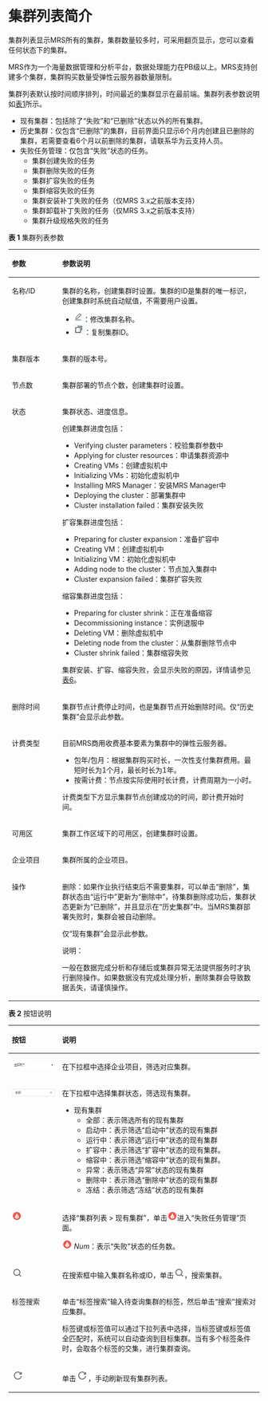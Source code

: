 # 集群列表简介<a name="zh-cn_topic_0012808230"></a>

集群列表显示MRS所有的集群，集群数量较多时，可采用翻页显示，您可以查看任何状态下的集群。

MRS作为一个海量数据管理和分析平台，数据处理能力在PB级以上。MRS支持创建多个集群，集群购买数量受弹性云服务器数量限制。

集群列表默认按时间顺序排列，时间最近的集群显示在最前端。集群列表参数说明如[表1](#table3950169215120)所示。

-   现有集群：包括除了“失败”和“已删除”状态以外的所有集群。
-   历史集群：仅包含“已删除”的集群，目前界面只显示6个月内创建且已删除的集群，若需要查看6个月以前删除的集群，请联系华为云支持人员。
-   失败任务管理：仅包含“失败”状态的任务。
    -   集群创建失败的任务
    -   集群删除失败的任务
    -   集群扩容失败的任务
    -   集群缩容失败的任务
    -   集群安装补丁失败的任务（仅MRS 3.x之前版本支持）
    -   集群卸载补丁失败的任务（仅MRS 3.x之前版本支持）
    -   集群升级规格失败的任务


**表 1**  集群列表参数

<a name="table3950169215120"></a>
<table><thead align="left"><tr id="row2555468715120"><th class="cellrowborder" valign="top" width="20.02%" id="mcps1.2.3.1.1"><p id="p4021197415120"><a name="p4021197415120"></a><a name="p4021197415120"></a>参数</p>
</th>
<th class="cellrowborder" valign="top" width="79.97999999999999%" id="mcps1.2.3.1.2"><p id="p3594448915120"><a name="p3594448915120"></a><a name="p3594448915120"></a>参数说明</p>
</th>
</tr>
</thead>
<tbody><tr id="row5506494715120"><td class="cellrowborder" valign="top" width="20.02%" headers="mcps1.2.3.1.1 "><p id="p3107569315120"><a name="p3107569315120"></a><a name="p3107569315120"></a>名称/ID</p>
</td>
<td class="cellrowborder" valign="top" width="79.97999999999999%" headers="mcps1.2.3.1.2 "><p id="p3410318715120"><a name="p3410318715120"></a><a name="p3410318715120"></a>集群的名称，创建集群时设置。集群的ID是集群的唯一标识，创建集群时系统自动赋值，不需要用户设置。</p>
<a name="ul1866735412210"></a><a name="ul1866735412210"></a><ul id="ul1866735412210"><li><a name="image613693967"></a><a name="image613693967"></a><span><img id="image613693967" src="figures/icon_mrs_edit.png"></span>：修改集群名称。</li><li><a name="image16964923191510"></a><a name="image16964923191510"></a><span><img id="image16964923191510" src="figures/icon_mrs_copy.png"></span>：复制集群ID。</li></ul>
</td>
</tr>
<tr id="row2108104619127"><td class="cellrowborder" valign="top" width="20.02%" headers="mcps1.2.3.1.1 "><p id="p18109946171216"><a name="p18109946171216"></a><a name="p18109946171216"></a>集群版本</p>
</td>
<td class="cellrowborder" valign="top" width="79.97999999999999%" headers="mcps1.2.3.1.2 "><p id="p1010912462125"><a name="p1010912462125"></a><a name="p1010912462125"></a>集群的版本号。</p>
</td>
</tr>
<tr id="row983670615120"><td class="cellrowborder" valign="top" width="20.02%" headers="mcps1.2.3.1.1 "><p id="p5857575515120"><a name="p5857575515120"></a><a name="p5857575515120"></a>节点数</p>
</td>
<td class="cellrowborder" valign="top" width="79.97999999999999%" headers="mcps1.2.3.1.2 "><p id="p4701572015120"><a name="p4701572015120"></a><a name="p4701572015120"></a>集群部署的节点个数，创建集群时设置。</p>
</td>
</tr>
<tr id="row2048830215120"><td class="cellrowborder" valign="top" width="20.02%" headers="mcps1.2.3.1.1 "><p id="p4893976515120"><a name="p4893976515120"></a><a name="p4893976515120"></a>状态</p>
</td>
<td class="cellrowborder" valign="top" width="79.97999999999999%" headers="mcps1.2.3.1.2 "><p id="p469802015120"><a name="p469802015120"></a><a name="p469802015120"></a>集群状态、进度信息。</p>
<div class="p" id="p3494043718858"><a name="p3494043718858"></a><a name="p3494043718858"></a>创建集群进度包括：<a name="ul4602847918858"></a><a name="ul4602847918858"></a><ul id="ul4602847918858"><li>Verifying cluster parameters：校验集群参数中</li><li>Applying for cluster resources：申请集群资源中</li><li>Creating VMs：创建虚拟机中</li><li>Initializing VMs：初始化虚拟机中</li><li>Installing MRS Manager：安装MRS Manager中</li><li>Deploying the cluster：部署集群中</li><li>Cluster installation failed：集群安装失败</li></ul>
</div>
<div class="p" id="p650749518858"><a name="p650749518858"></a><a name="p650749518858"></a>扩容集群进度包括：<a name="ul5856745718858"></a><a name="ul5856745718858"></a><ul id="ul5856745718858"><li>Preparing for cluster expansion：准备扩容中</li><li>Creating VM：创建虚拟机中</li><li>Initializing VM：初始化虚拟机中</li><li>Adding node to the cluster：节点加入集群中</li><li>Cluster expansion failed：集群扩容失败</li></ul>
</div>
<div class="p" id="p5723347418858"><a name="p5723347418858"></a><a name="p5723347418858"></a>缩容集群进度包括：<a name="ul4533922218858"></a><a name="ul4533922218858"></a><ul id="ul4533922218858"><li>Preparing for cluster shrink：正在准备缩容</li><li>Decommissioning instance：实例退服中</li><li>Deleting VM：删除虚拟机中</li><li>Deleting node from the cluster：从集群删除节点中</li><li>Cluster shrink failed：集群缩容失败</li></ul>
</div>
<p id="p1990328518858"><a name="p1990328518858"></a><a name="p1990328518858"></a>集群安装、扩容、缩容失败，会显示失败的原因，详情请参见<a href="自定义购买集群.md#ta32348b05460406dbdc7db739e0fbb38">表6</a>。</p>
</td>
</tr>
<tr id="row45042230134052"><td class="cellrowborder" valign="top" width="20.02%" headers="mcps1.2.3.1.1 "><p id="p24542038134052"><a name="p24542038134052"></a><a name="p24542038134052"></a>删除时间</p>
</td>
<td class="cellrowborder" valign="top" width="79.97999999999999%" headers="mcps1.2.3.1.2 "><p id="p41748079134052"><a name="p41748079134052"></a><a name="p41748079134052"></a>集群节点计费停止时间，也是集群节点开始删除时间。仅<span class="parmname" id="parmname2519531813419"><a name="parmname2519531813419"></a><a name="parmname2519531813419"></a>“历史集群”</span>会显示此参数。</p>
</td>
</tr>
<tr id="row269509415120"><td class="cellrowborder" valign="top" width="20.02%" headers="mcps1.2.3.1.1 "><p id="p1697602315120"><a name="p1697602315120"></a><a name="p1697602315120"></a>计费类型</p>
</td>
<td class="cellrowborder" valign="top" width="79.97999999999999%" headers="mcps1.2.3.1.2 "><p id="p181763521151"><a name="p181763521151"></a><a name="p181763521151"></a>目前MRS商用收费基本要素为集群中的弹性云服务器。</p>
<a name="ul59446572171829"></a><a name="ul59446572171829"></a><ul id="ul59446572171829"><li>包年/包月：根据集群购买时长，一次性支付集群费用。最短时长为1个月，最长时长为1年。</li><li>按需计费：节点按实际使用时长计费，计费周期为一小时。</li></ul>
<p id="p162411413101719"><a name="p162411413101719"></a><a name="p162411413101719"></a>计费类型下方显示集群节点创建成功的时间，即计费开始时间。</p>
</td>
</tr>
<tr id="row2749009915120"><td class="cellrowborder" valign="top" width="20.02%" headers="mcps1.2.3.1.1 "><p id="p1210558515120"><a name="p1210558515120"></a><a name="p1210558515120"></a>可用区</p>
</td>
<td class="cellrowborder" valign="top" width="79.97999999999999%" headers="mcps1.2.3.1.2 "><p id="p4102833915120"><a name="p4102833915120"></a><a name="p4102833915120"></a>集群工作区域下的可用区，创建集群时设置。</p>
</td>
</tr>
<tr id="row19380781335"><td class="cellrowborder" valign="top" width="20.02%" headers="mcps1.2.3.1.1 "><p id="p8265171911333"><a name="p8265171911333"></a><a name="p8265171911333"></a>企业项目</p>
</td>
<td class="cellrowborder" valign="top" width="79.97999999999999%" headers="mcps1.2.3.1.2 "><p id="p92651019103318"><a name="p92651019103318"></a><a name="p92651019103318"></a>集群所属的企业项目。</p>
</td>
</tr>
<tr id="row1662880815250"><td class="cellrowborder" valign="top" width="20.02%" headers="mcps1.2.3.1.1 "><p id="p475621615250"><a name="p475621615250"></a><a name="p475621615250"></a>操作</p>
</td>
<td class="cellrowborder" valign="top" width="79.97999999999999%" headers="mcps1.2.3.1.2 "><p id="p1285195273315"><a name="p1285195273315"></a><a name="p1285195273315"></a>删除：如果作业执行结束后不需要集群，可以单击“删除”，集群状态由<span class="parmvalue" id="parmvalue36191809112323"><a name="parmvalue36191809112323"></a><a name="parmvalue36191809112323"></a>“运行中”</span>更新为<span class="parmvalue" id="parmvalue10045871112323"><a name="parmvalue10045871112323"></a><a name="parmvalue10045871112323"></a>“删除中”</span>，待集群删除成功后，集群状态更新为<span class="parmvalue" id="parmvalue8409189112323"><a name="parmvalue8409189112323"></a><a name="parmvalue8409189112323"></a>“已删除”</span>，并且显示在<span class="parmname" id="parmname10055708112323"><a name="parmname10055708112323"></a><a name="parmname10055708112323"></a>“历史集群”</span>中。当MRS集群部署失败时，集群会被自动删除。</p>
<p id="p54040089151710"><a name="p54040089151710"></a><a name="p54040089151710"></a>仅<span class="parmname" id="parmname929273116857"><a name="parmname929273116857"></a><a name="parmname929273116857"></a>“现有集群”</span>会显示此参数。</p>
<div class="note" id="note2493441411249"><a name="note2493441411249"></a><a name="note2493441411249"></a><span class="notetitle"> 说明： </span><div class="notebody"><p id="p2308313511249"><a name="p2308313511249"></a><a name="p2308313511249"></a>一般在数据完成分析和存储后或集群异常无法提供服务时才执行删除操作。如果数据没有完成处理分析，删除集群会导致数据丢失，请谨慎操作。</p>
</div></div>
</td>
</tr>
</tbody>
</table>

**表 2**  按钮说明

<a name="table14995478145753"></a>
<table><thead align="left"><tr id="row34648328145753"><th class="cellrowborder" valign="top" width="20%" id="mcps1.2.3.1.1"><p id="p25698260145753"><a name="p25698260145753"></a><a name="p25698260145753"></a>按钮</p>
</th>
<th class="cellrowborder" valign="top" width="80%" id="mcps1.2.3.1.2"><p id="p1184341145753"><a name="p1184341145753"></a><a name="p1184341145753"></a>说明</p>
</th>
</tr>
</thead>
<tbody><tr id="row16596172717359"><td class="cellrowborder" valign="top" width="20%" headers="mcps1.2.3.1.1 "><p id="p19596827193516"><a name="p19596827193516"></a><a name="p19596827193516"></a><a name="image3766145419342"></a><a name="image3766145419342"></a><span><img id="image3766145419342" src="figures/zh-cn_image_0284250038.png" width="91.77000000000001" height="13.580098"></span></p>
</td>
<td class="cellrowborder" valign="top" width="80%" headers="mcps1.2.3.1.2 "><p id="p1597152763511"><a name="p1597152763511"></a><a name="p1597152763511"></a>在下拉框中选择企业项目，筛选对应集群。</p>
</td>
</tr>
<tr id="row10659077145753"><td class="cellrowborder" valign="top" width="20%" headers="mcps1.2.3.1.1 "><p id="p99188815013"><a name="p99188815013"></a><a name="p99188815013"></a><a name="image194421632184215"></a><a name="image194421632184215"></a><span><img id="image194421632184215" src="figures/icon_mrs_allstatus.png" width="97.09" height="17.799789"></span></p>
</td>
<td class="cellrowborder" valign="top" width="80%" headers="mcps1.2.3.1.2 "><p id="p5199799815013"><a name="p5199799815013"></a><a name="p5199799815013"></a>在下拉框中选择集群状态，筛选现有集群。</p>
<a name="ul6532879915013"></a><a name="ul6532879915013"></a><ul id="ul6532879915013"><li>现有集群<a name="ul52458517113619"></a><a name="ul52458517113619"></a><ul id="ul52458517113619"><li>全部：表示筛选所有的现有集群</li><li>启动中：表示筛选<span class="parmvalue" id="parmvalue12048079113619"><a name="parmvalue12048079113619"></a><a name="parmvalue12048079113619"></a>“启动中”</span>状态的现有集群</li><li>运行中：表示筛选<span class="parmvalue" id="parmvalue58897785113619"><a name="parmvalue58897785113619"></a><a name="parmvalue58897785113619"></a>“运行中”</span>状态的现有集群</li><li>扩容中：表示筛选<span class="parmvalue" id="parmvalue22357927142244"><a name="parmvalue22357927142244"></a><a name="parmvalue22357927142244"></a>“扩容中”</span>状态的现有集群。</li><li>缩容中：表示筛选<span class="parmvalue" id="parmvalue36717352114533"><a name="parmvalue36717352114533"></a><a name="parmvalue36717352114533"></a>“缩容中”</span>状态的现有集群。</li><li>异常：表示筛选<span class="parmvalue" id="parmvalue5538644113619"><a name="parmvalue5538644113619"></a><a name="parmvalue5538644113619"></a>“异常”</span>状态的现有集群</li><li>删除中：表示筛选<span class="parmvalue" id="parmvalue46473857113351"><a name="parmvalue46473857113351"></a><a name="parmvalue46473857113351"></a>“删除中”</span>状态的现有集群</li><li>冻结：表示筛选<span class="parmvalue" id="parmvalue58151112153822"><a name="parmvalue58151112153822"></a><a name="parmvalue58151112153822"></a>“冻结”</span>状态的现有集群</li></ul>
</li></ul>
</td>
</tr>
<tr id="row25371097142017"><td class="cellrowborder" valign="top" width="20%" headers="mcps1.2.3.1.1 "><p id="p27013281142017"><a name="p27013281142017"></a><a name="p27013281142017"></a><a name="image9832122713"></a><a name="image9832122713"></a><span><img id="image9832122713" src="figures/icon_mrs_failedtask.jpg"></span></p>
</td>
<td class="cellrowborder" valign="top" width="80%" headers="mcps1.2.3.1.2 "><p id="p40592148142017"><a name="p40592148142017"></a><a name="p40592148142017"></a>选择<span class="menucascade" id="menucascade116154115404"><a name="menucascade116154115404"></a><a name="menucascade116154115404"></a>“<span class="uicontrol" id="uicontrol0694164014"><a name="uicontrol0694164014"></a><a name="uicontrol0694164014"></a>集群列表 &gt; 现有集群</span>”</span>，单击<a name="image1364510328111"></a><a name="image1364510328111"></a><span><img id="image1364510328111" src="figures/icon_mrs_failedtask.jpg"></span>进入<span class="wintitle" id="wintitle56411678142333"><a name="wintitle56411678142333"></a><a name="wintitle56411678142333"></a>“失败任务管理”</span>页面。</p>
<p id="p36275888142321"><a name="p36275888142321"></a><a name="p36275888142321"></a><a name="image37231701323"></a><a name="image37231701323"></a><span><img id="image37231701323" src="figures/icon_mrs_failedtask.jpg"></span>&nbsp;<em id="i27599701142420"><a name="i27599701142420"></a><a name="i27599701142420"></a>Num</em>：表示<span class="parmvalue" id="parmvalue26570134142511"><a name="parmvalue26570134142511"></a><a name="parmvalue26570134142511"></a>“失败”</span>状态的任务数。</p>
</td>
</tr>
<tr id="row60954660145753"><td class="cellrowborder" valign="top" width="20%" headers="mcps1.2.3.1.1 "><p id="p1171986415013"><a name="p1171986415013"></a><a name="p1171986415013"></a><a name="image1626415282033"></a><a name="image1626415282033"></a><span><img id="image1626415282033" src="figures/icon_mrs_search_L.png"></span></p>
</td>
<td class="cellrowborder" valign="top" width="80%" headers="mcps1.2.3.1.2 "><p id="p2095556215013"><a name="p2095556215013"></a><a name="p2095556215013"></a>在搜索框中输入集群名称或ID，单击<a name="image158020345412"></a><a name="image158020345412"></a><span><img id="image158020345412" src="figures/icon_mrs_search_L.png"></span>，搜索集群。</p>
</td>
</tr>
<tr id="row86559369547"><td class="cellrowborder" valign="top" width="20%" headers="mcps1.2.3.1.1 "><p id="p8656133616545"><a name="p8656133616545"></a><a name="p8656133616545"></a>标签搜索</p>
</td>
<td class="cellrowborder" valign="top" width="80%" headers="mcps1.2.3.1.2 "><p id="p1071932317551"><a name="p1071932317551"></a><a name="p1071932317551"></a>单击<span class="parmname" id="parmname510314105714"><a name="parmname510314105714"></a><a name="parmname510314105714"></a>“标签搜索”</span>输入待查询集群的标签，然后单击<span class="parmvalue" id="parmvalue2106141412571"><a name="parmvalue2106141412571"></a><a name="parmvalue2106141412571"></a>“搜索”</span>搜索对应集群。</p>
<p id="p14233421165515"><a name="p14233421165515"></a><a name="p14233421165515"></a>标签键或标签值可以通过下拉列表中选择，当标签键或标签值全匹配时，系统可以自动查询到目标集群。当有多个标签条件时，会取各个标签的交集，进行集群查询。</p>
</td>
</tr>
<tr id="row62041377145753"><td class="cellrowborder" valign="top" width="20%" headers="mcps1.2.3.1.1 "><p id="p5049056515013"><a name="p5049056515013"></a><a name="p5049056515013"></a><a name="image17898821263"></a><a name="image17898821263"></a><span><img id="image17898821263" src="figures/icon_mrs_fresh_R.png"></span></p>
</td>
<td class="cellrowborder" valign="top" width="80%" headers="mcps1.2.3.1.2 "><p id="p44519286113226"><a name="p44519286113226"></a><a name="p44519286113226"></a>单击<a name="image862013500618"></a><a name="image862013500618"></a><span><img id="image862013500618" src="figures/icon_mrs_fresh_R.png"></span>，手动刷新现有集群列表。</p>
</td>
</tr>
</tbody>
</table>

